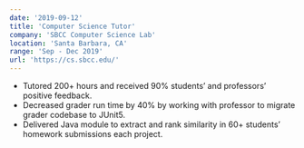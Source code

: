 ```yaml
---
date: '2019-09-12'
title: 'Computer Science Tutor'
company: 'SBCC Computer Science Lab'
location: 'Santa Barbara, CA'
range: 'Sep - Dec 2019'
url: 'https://cs.sbcc.edu/'
---
```


- Tutored 200+ hours and received 90% students’ and professors’ positive feedback.
- Decreased grader run time by 40% by working with professor to migrate grader codebase to JUnit5.
- Delivered Java module to extract and rank similarity in 60+ students’ homework submissions each project.
